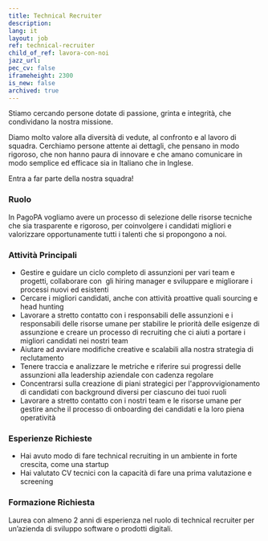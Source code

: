 ```yaml
---
title: Technical Recruiter
description:
lang: it
layout: job
ref: technical-recruiter
child_of_ref: lavora-con-noi
jazz_url: 
pec_cv: false
iframeheight: 2300
is_new: false
archived: true
---
```


Stiamo cercando persone dotate di passione, grinta e integrità, che condividano la nostra missione.

Diamo molto valore alla diversità di vedute, al confronto e al lavoro di squadra. Cerchiamo persone attente ai dettagli, che pensano in modo rigoroso, che non hanno paura di innovare e che amano comunicare in modo semplice ed efficace sia in Italiano che in Inglese.

Entra a far parte della nostra squadra!

### Ruolo

In PagoPA vogliamo avere un processo di selezione delle risorse tecniche che sia trasparente e rigoroso, per coinvolgere i candidati migliori e valorizzare opportunamente tutti i talenti che si propongono a noi.

### Attività Principali

* Gestire e guidare un ciclo completo di assunzioni per vari team e progetti, collaborare con  gli hiring manager e sviluppare e migliorare i processi nuovi ed esistenti
* Cercare i migliori candidati, anche con attività proattive quali sourcing e head hunting
* Lavorare a stretto contatto con i responsabili delle assunzioni e i responsabili delle risorse umane per stabilire le priorità delle esigenze di assunzione e creare un processo di recruiting che ci aiuti a portare i migliori candidati nei nostri team
* Aiutare ad avviare modifiche creative e scalabili alla nostra strategia di reclutamento 
* Tenere traccia e analizzare le metriche e riferire sui progressi delle assunzioni alla leadership aziendale con cadenza regolare
* Concentrarsi sulla creazione di piani strategici per l'approvvigionamento di candidati con background diversi per ciascuno dei tuoi ruoli
* Lavorare a stretto contatto con i nostri team e le risorse umane per gestire anche il processo di onboarding dei candidati e la loro piena operatività

### Esperienze Richieste

* Hai avuto modo di fare technical recruiting in un ambiente in forte crescita, come una startup
* Hai valutato CV tecnici con la capacità di fare una prima valutazione e screening

### Formazione Richiesta

Laurea con almeno 2 anni di esperienza nel ruolo di technical recruiter per un’azienda di sviluppo software o prodotti digitali.

